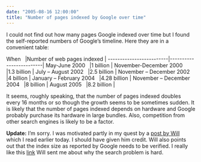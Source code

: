 ```yaml
---
date: "2005-08-16 12:00:00"
title: "Number of pages indexed by Google over time"
---
```




I could not find out how many pages Google indexed over time but I found the self-reported numbers of Google&rsquo;s timeline. Here they are in a convenient table:

When
&nbsp;                   |Number of web pages indexed
                         |
-------------------------|-------------------------|
May-June 2000
&nbsp;                   |1 billion
                         |
November-December 2000
&nbsp;                   |1.3 billion
                         |
July &#8211; August 2002
&nbsp;                   |2.5 billion
                         |
November &#8211; December 2002
&nbsp;                   |4 billion
                         |
January &#8211; February 2004
&nbsp;                   |4.28 billion
                         |
November &#8211; December 2004
&nbsp;                   |8 billion
                         |
August 2005
&nbsp;                   |8.2 billion
                         |


It seems, roughly speaking, that the number of pages indexed doubles every 16 months or so though the growth seems to be sometimes sudden. It is likely that the number of pages indexed depends on hardware and Google probably purchase its hardware in large bundles. Also, competition from other search engines is likely to be a factor.

__Update:__ I&rsquo;m sorry. I was motivated partly in my quest by a [post by Will](http://www.entish.org/wordpress/?p=174) which I read earlier today. I should have given him credit. Will also points out that the index size as reported by Google needs to be verified. I really like this [link](http://survey-prize.com/) Will sent me about why the search problem is hard.
